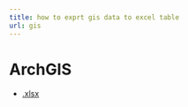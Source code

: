```yaml
---
title: how to exprt gis data to excel table
url: gis
---
```


ArchGIS
===

- <a href="https://support.esri.com/en/technical-article/000012471" target="_blank">.xlsx</a>